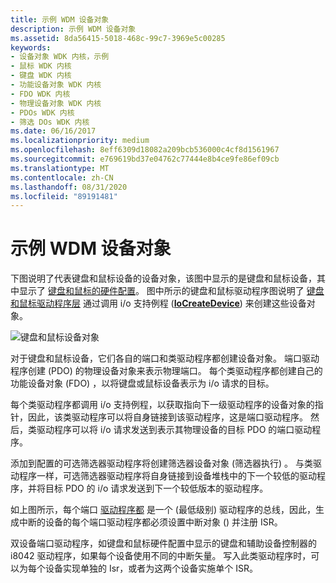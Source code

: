 ```yaml
---
title: 示例 WDM 设备对象
description: 示例 WDM 设备对象
ms.assetid: 8da56415-5018-468c-99c7-3969e5c00285
keywords:
- 设备对象 WDK 内核，示例
- 鼠标 WDK 内核
- 键盘 WDK 内核
- 功能设备对象 WDK 内核
- FDO WDK 内核
- 物理设备对象 WDK 内核
- PDOs WDK 内核
- 筛选 DOs WDK 内核
ms.date: 06/16/2017
ms.localizationpriority: medium
ms.openlocfilehash: 8eff6309d18082a209bcb536000c4cf8d1561967
ms.sourcegitcommit: e769619bd37e04762c77444e8b4ce9fe86ef09cb
ms.translationtype: MT
ms.contentlocale: zh-CN
ms.lasthandoff: 08/31/2020
ms.locfileid: "89191481"
---
```

# <a name="example-wdm-device-objects"></a>示例 WDM 设备对象





下图说明了代表键盘和鼠标设备的设备对象，该图中显示的是键盘和鼠标设备，其中显示了 [键盘和鼠标的硬件配置](sample-device-and-driver-configuration.md#keyboard-and-mouse-hardware-configurations)。 图中所示的键盘和鼠标驱动程序图说明了 [键盘和鼠标驱动程序层](sample-device-and-driver-configuration.md#keyboard-and-mouse-driver-layers) 通过调用 i/o 支持例程 ([**IoCreateDevice**](/windows-hardware/drivers/ddi/wdm/nf-wdm-iocreatedevice)) 来创建这些设备对象。

![键盘和鼠标设备对象](images/2sampdos.png)

对于键盘和鼠标设备，它们各自的端口和类驱动程序都创建设备对象。 端口驱动程序创建 (PDO) 的物理设备对象来表示物理端口。 每个类驱动程序都创建自己的功能设备对象 (FDO) ，以将键盘或鼠标设备表示为 i/o 请求的目标。

每个类驱动程序都调用 i/o 支持例程，以获取指向下一级驱动程序的设备对象的指针，因此，该类驱动程序可以将自身链接到该驱动程序，这是端口驱动程序。 然后，类驱动程序可以将 i/o 请求发送到表示其物理设备的目标 PDO 的端口驱动程序。

添加到配置的可选筛选器驱动程序将创建筛选器设备对象 (筛选器执行) 。 与类驱动程序一样，可选筛选器驱动程序将自身链接到设备堆栈中的下一个较低的驱动程序，并将目标 PDO 的 i/o 请求发送到下一个较低版本的驱动程序。

如上图所示，每个端口 [驱动程序都](sample-device-and-driver-configuration.md#keyboard-and-mouse-driver-layers) 是一个 (最低级别) 驱动程序的总线，因此，生成中断的设备的每个端口驱动程序都必须设置中断对象 () 并注册 ISR。

双设备端口驱动程序，如键盘和鼠标硬件配置中显示的键盘和辅助设备控制器的 i8042 驱动程序，如果每个设备使用不同的中断矢量。 写入此类驱动程序时，可以为每个设备实现单独的 Isr，或者为这两个设备实施单个 ISR。

 

